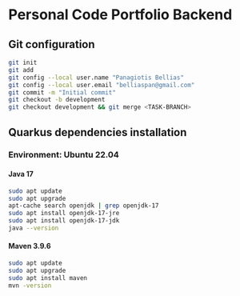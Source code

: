 # Personal Code Portfolio Backend

## Git configuration
```bash
git init
git add
git config --local user.name "Panagiotis Bellias"
git config --local user.email "belliaspan@gmail.com"
git commit -m "Initial commit"
git checkout -b development
git checkout development && git merge <TASK-BRANCH>
```

## Quarkus dependencies installation

### Environment: Ubuntu 22.04

#### Java 17

```bash
sudo apt update
sudo apt upgrade
apt-cache search openjdk | grep openjdk-17
sudo apt install openjdk-17-jre
sudo apt install openjdk-17-jdk
java --version
```

#### Maven 3.9.6

```bash
sudo apt update
sudo apt upgrade
sudo apt install maven
mvn -version
```
